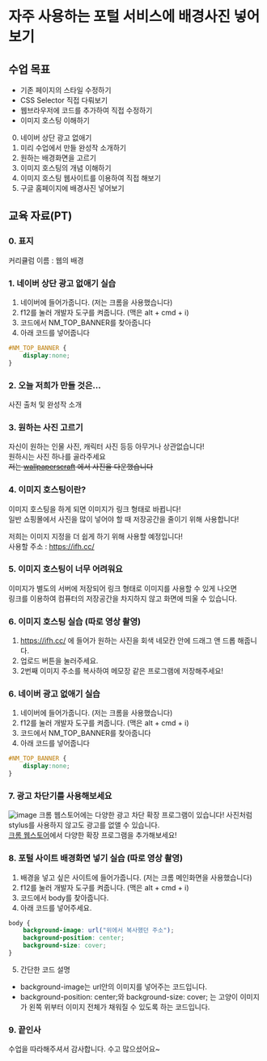 # 자주 사용하는 포털 서비스에 배경사진 넣어보기

## 수업 목표

- 기존 페이지의 스타일 수정하기
- CSS Selector 직접 다뤄보기
- 웹브라우저에 코드를 추가하여 직접 수정하기
- 이미지 호스팅 이해하기


0. 네이버 상단 광고 없애기
1. 미리 수업에서 만들 완성작 소개하기
2. 원하는 배경화면을 고르기
3. 이미지 호스팅의 개념 이해하기
4. 이미지 호스팅 웹사이트를 이용하여 직접 해보기
5. 구글 홈페이지에 배경사진 넣어보기

## 교육 자료(PT)

### 0. 표지

커리큘럼 이름 : 웹의 배경

### 1. 네이버 상단 광고 없애기 실습
1. 네이버에 들어가줍니다. (저는 크롬을 사용했습니다)
2. f12를 눌러 개발자 도구를 켜줍니다. (맥은 alt + cmd + i)
3. 코드에서 NM_TOP_BANNER를 찾아줍니다
4. 아래 코드를 넣어줍니다
```CSS
#NM_TOP_BANNER {
    display:none;
}
```

### 2. 오늘 저희가 만들 것은...

사진 출처 및 완성작 소개

### 3. 원하는 사진 고르기

자신이 원하는 인물 사진, 캐릭터 사진 등등 아무거나 상관없습니다!   
원하시는 사진 하나를 골라주세요   
~~저는 [wallpaperscraft](https://wallpaperscraft.com/) 에서 사진을 다운했습니다~~

### 4. 이미지 호스팅이란?

이미지 호스팅을 하게 되면 이미지가 링크 형태로 바뀝니다!    
일반 쇼핑몰에서 사진을 많이 넣어야 할 때 저장공간을 줄이기 위해 사용합니다!    
   
저희는 이미지 지정을 더 쉽게 하기 위해 사용할 예정입니다!    
사용할 주소 : https://ifh.cc/

### 5. 이미지 호스팅이 너무 어려워요

이미지가 별도의 서버에 저장되어 링크 형태로 이미지를 사용할 수 있게 나오면   
링크를 이용하여 컴퓨터의 저장공간을 차지하지 않고 화면에 띄울 수 있습니다.

### 6. 이미지 호스팅 실습 (따로 영상 촬영)

1. https://ifh.cc/ 에 들어가 원하는 사진을 회색 네모칸 안에 드래그 앤 드롭 해줍니다.
2. 업로드 버튼을 눌러주세요.
3. 2번째 이미지 주소를 복사하여 메모장 같은 프로그램에 저장해주세요!

### 6. 네이버 광고 없애기 실습
1. 네이버에 들어가줍니다. (저는 크롬을 사용했습니다)
2. f12를 눌러 개발자 도구를 켜줍니다. (맥은 alt + cmd + i)
3. 코드에서 NM_TOP_BANNER를 찾아줍니다
4. 아래 코드를 넣어줍니다
```CSS
#NM_TOP_BANNER {
    display:none;
}
```

### 7. 광고 차단기를 사용해보세요
![image](https://user-images.githubusercontent.com/48716298/89101646-c830f780-d43c-11ea-9566-7b89e09a1fe9.png)
크롬 웹스토어에는 다양한 광고 차단 확장 프로그램이 있습니다! 사진처럼 stylus를 사용하지 않고도 광고를 없앨 수 있습니다.   
[크롬 웹스토어](https://chrome.google.com/webstore/category/extensions?hl=ko)에서 다양한 확장 프로그램을 추가해보세요!

### 8. 포털 사이트 배경화면 넣기 실습 (따로 영상 촬영)

1. 배경을 넣고 싶은 사이트에 들어가줍니다. (저는 크롬 메인화면을 사용했습니다)
2. f12를 눌러 개발자 도구를 켜줍니다. (맥은 alt + cmd + i)
3. 코드에서 body를 찾아줍니다.
4. 아래 코드를 넣어주세요.
```css
body {
    background-image: url("위에서 복사했던 주소");
    background-position: center;
    background-size: cover;
}
```
5. 간단한 코드 설명
- background-image는 url안의 이미지를 넣어주는 코드입니다.
- background-position: center;와 background-size: cover; 는 고양이 이미지가 왼쪽 위부터 이미지 전체가 채워질 수 있도록 하는 코드입니다.

### 9. 끝인사

수업을 따라해주셔서 감사합니다. 수고 많으셨어요~
